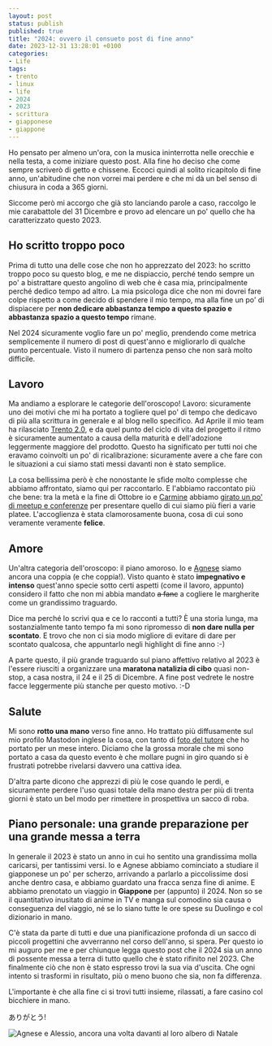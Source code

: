 ```yaml
---
layout: post
status: publish
published: true
title: "2024: ovvero il consueto post di fine anno"
date: 2023-12-31 13:28:01 +0100
categories: 
- Life
tags: 
- trento
- linux
- life
- 2024
- 2023
- scrittura
- giapponese
- giappone
---
```


Ho pensato per almeno un'ora, con la musica ininterrotta nelle orecchie e nella testa, a come iniziare questo post. Alla fine ho deciso che come sempre scriverò di getto e chissene. Eccoci quindi al solito ricapitolo di fine anno, un'abitudine che non vorrei mai perdere e che mi dà un bel senso di chiusura in coda a 365 giorni.

Siccome però mi accorgo che già sto lanciando parole a caso, raccolgo le mie carabattole del 31 Dicembre e provo ad elencare un po' quello che ha caratterizzato questo 2023.

## Ho scritto troppo poco
Prima di tutto una delle cose che non ho apprezzato del 2023: ho scritto troppo poco su questo blog, e me ne dispiaccio, perché tendo sempre un po' a bistrattare questo angolino di web che è casa mia, principalmente perché dedico tempo ad altro. La mia psicologa dice che non mi dovrei fare colpe rispetto a come decido di spendere il mio tempo, ma alla fine un po' di dispiacere per **non dedicare abbastanza tempo a questo spazio e abbastanza spazio a questo tempo** rimane.

Nel 2024 sicuramente voglio fare un po' meglio, prendendo come metrica semplicemente il numero di post di quest'anno e migliorarlo di qualche punto percentuale. Visto il numero di partenza penso che non sarà molto difficile.

## Lavoro
Ma andiamo a esplorare le categorie dell'oroscopo! Lavoro: sicuramente uno dei motivi che mi ha portato a togliere quel po' di tempo che dedicavo di più alla scrittura in generale e al blog nello specifico. Ad Aprile il mio team ha rilasciato [Trento 2.0](https://github.com/trento-project/web/releases), e da quel punto del ciclo di vita del progetto il ritmo è sicuramente aumentato a causa della maturità e dell'adozione leggermente maggiore del prodotto. Questo ha significato per tutti noi che eravamo coinvolti un po' di ricalibrazione: sicuramente avere a che fare con le situazioni a cui siamo stati messi davanti non è stato semplice.

La cosa bellissima però è che nonostante le sfide molto complesse che abbiamo affrontato, siamo qui per raccontarlo. E l'abbiamo raccontato più che bene: tra la metà e la fine di Ottobre io e [Carmine](https://dimonaco.dev/) abbiamo [girato un po' di meetup e conferenze](https://dottorblaster.it/2023/09/dottorblaster-halloween-tour-2023/) per presentare quello di cui siamo più fieri a varie platee. L'accoglienza è stata clamorosamente buona, cosa di cui sono veramente veramente **felice**.

## Amore
Un'altra categoria dell'oroscopo: il piano amoroso. Io e [Agnese](http://www.killbilla.it/) siamo ancora una coppia (e che coppia!). Visto quanto è stato **impegnativo e intenso** quest'anno specie sotto certi aspetti (come il lavoro, appunto) considero il fatto che non mi abbia mandato ~~a fanc~~ a cogliere le margherite come un grandissimo traguardo.

Dice ma perché lo scrivi qua e ce lo racconti a tutti? È una storia lunga, ma sostanzialmente tanto tempo fa mi sono ripromesso di **non dare nulla per scontato**. E trovo che non ci sia modo migliore di evitare di dare per scontato qualcosa, che appuntarlo negli highlight di fine anno :-)

A parte questo, il più grande traguardo sul piano affettivo relativo al 2023 è l'essere riusciti a organizzare una **maratona natalizia di cibo** quasi non-stop, a casa nostra, il 24 e il 25 di Dicembre. A fine post vedrete le nostre facce leggermente più stanche per questo motivo. :-D

## Salute
Mi sono **rotto una mano** verso fine anno. Ho trattato più diffusamente sul mio profilo Mastodon inglese la cosa, con tanto di [foto del tutore](https://fosstodon.org/@dottorblaster/111385196728249951) che ho portato per un mese intero. Diciamo che la grossa morale che mi sono portato a casa da questo evento è che mollare pugni in giro quando si è frustrati potrebbe rivelarsi davvero una cattiva idea.

D'altra parte dicono che apprezzi di più le cose quando le perdi, e sicuramente perdere l'uso quasi totale della mano destra per più di trenta giorni è stato un bel modo per rimettere in prospettiva un sacco di roba.

## Piano personale: una grande preparazione per una grande messa a terra
In generale il 2023 è stato un anno in cui ho sentito una grandissima molla caricarsi, per tantissimi versi. Io e Agnese abbiamo cominciato a studiare il giapponese un po' per scherzo, arrivando a parlarlo a piccolissime dosi anche dentro casa, e abbiamo guardato una fracca senza fine di anime. E abbiamo prenotato un viaggio in **Giappone** per (appunto) il 2024. Non so se il quantitativo inusitato di anime in TV e manga sul comodino sia causa o conseguenza del viaggio, né se lo siano tutte le ore spese su Duolingo e col dizionario in mano.

C'è stata da parte di tutti e due una pianificazione profonda di un sacco di piccoli progettini che avverranno nel corso dell'anno, si spera. Per questo io mi auguro per me e per chiunque legga questo post che il 2024 sia un anno di possente messa a terra di tutto quello che è stato rifinito nel 2023. Che finalmente ciò che non è stato espresso trovi la sua via d'uscita. Che ogni intento si trasformi in risultato, più o meno buono che sia, non fa differenza.

L'importante è che alla fine ci si trovi tutti insieme, rilassati, a fare casino col bicchiere in mano.

ありがとう!

![Agnese e Alessio, ancora una volta davanti al loro albero di Natale](https://gitlab.com/dottorblaster/blog-images/-/raw/master/images/2024_recap/IMG_2475.JPG)
